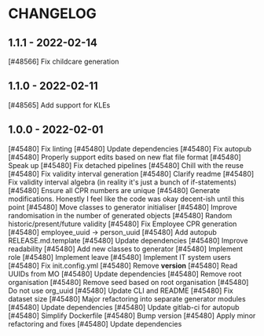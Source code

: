 <!--
SPDX-FileCopyrightText: 2022 Magenta ApS <https://magenta.dk>
SPDX-License-Identifier: MPL-2.0
-->


CHANGELOG
=========

1.1.1 - 2022-02-14
------------------

[#48566] Fix childcare generation

1.1.0 - 2022-02-11
------------------

[#48565] Add support for KLEs

1.0.0 - 2022-02-01
------------------

[#45480] Fix linting
[#45480] Update dependencies
[#45480] Fix autopub
[#45480] Properly support edits based on new flat file format
[#45480] Speak up
[#45480] Fix detached pipelines
[#45480] Chill with the reuse
[#45480] Fix validity interval generation
[#45480] Clarify readme
[#45480] Fix validity interval algebra (in reality it's just a bunch of if-statements)
[#45480] Ensure all CPR numbers are unique
[#45480] Generate modifications. Honestly I feel like the code was okay decent-ish until this point
[#45480] Move classes to generator initialiser
[#45480] Improve randomisation in the number of generated objects
[#45480] Random historic/present/future validity
[#45480] Fix Employee CPR generation
[#45480] employee_uuid -> person_uuid
[#45480] Add autopub RELEASE.md.template
[#45480] Update dependencies
[#45480] Improve readability
[#45480] Add new classes to generator
[#45480] Implement role
[#45480] Implement leave
[#45480] Implement IT system users
[#45480] Fix init.config.yml
[#45480] Remove __version__
[#45480] Read UUIDs from MO
[#45480] Update dependencies
[#45480] Remove root organisation
[#45480] Remove seed based on root organisation
[#45480] Do not use org_uuid
[#45480] Update CLI and README
[#45480] Fix dataset size
[#45480] Major refactoring into separate generator modules
[#45480] Update dependencies
[#45480] Update gitlab-ci for autopub
[#45480] Simplify Dockerfile
[#45480] Bump version
[#45480] Apply minor refactoring and fixes
[#45480] Update dependencies
